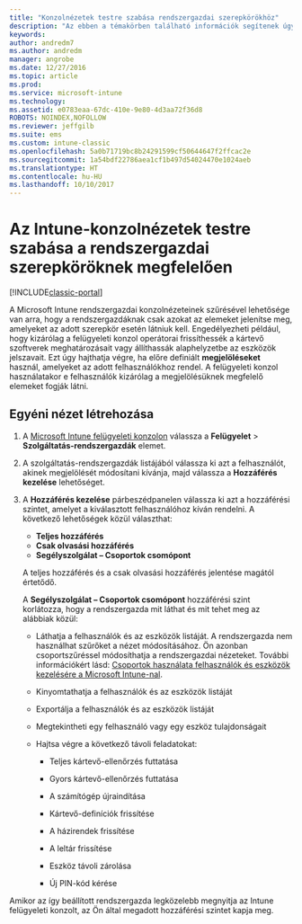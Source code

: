 ```yaml
---
title: "Konzolnézetek testre szabása rendszergazdai szerepkörökhöz"
description: "Az ebben a témakörben található információk segítenek úgy megszűrni az Intune rendszergazdai konzolnézeteit, hogy a rendszergazdák csak azokat az elemeket lássák, amelyekre a szerepkörük szerint szükségük van."
keywords: 
author: andredm7
ms.author: andredm
manager: angrobe
ms.date: 12/27/2016
ms.topic: article
ms.prod: 
ms.service: microsoft-intune
ms.technology: 
ms.assetid: e0783eaa-67dc-410e-9e80-4d3aa72f36d8
ROBOTS: NOINDEX,NOFOLLOW
ms.reviewer: jeffgilb
ms.suite: ems
ms.custom: intune-classic
ms.openlocfilehash: 5a0b71719bc8b24291599cf50644647f2ffcac2e
ms.sourcegitcommit: 1a54bdf22786aea1cf1b497d54024470e1024aeb
ms.translationtype: HT
ms.contentlocale: hu-HU
ms.lasthandoff: 10/10/2017
---
```

# <a name="customize-intune-console-views-according-to-admin-roles"></a>Az Intune-konzolnézetek testre szabása a rendszergazdai szerepköröknek megfelelően

[!INCLUDE[classic-portal](../includes/classic-portal.md)]

A Microsoft Intune rendszergazdai konzolnézeteinek szűrésével lehetősége van arra, hogy a rendszergazdáknak csak azokat az elemeket jelenítse meg, amelyeket az adott szerepkör esetén látniuk kell. Engedélyezheti például, hogy kizárólag a felügyeleti konzol operátorai frissíthessék a kártevő szoftverek meghatározásait vagy állíthassák alaphelyzetbe az eszközök jelszavait. Ezt úgy hajthatja végre, ha előre definiált **megjelöléseket** használ, amelyeket az adott felhasználókhoz rendel. A felügyeleti konzol használatakor e felhasználók kizárólag a megjelölésüknek megfelelő elemeket fogják látni.

## <a name="to-create-a-custom-view"></a>Egyéni nézet létrehozása

1.  A [Microsoft Intune felügyeleti konzolon](https://manage.microsoft.com) válassza a **Felügyelet** &gt; **Szolgáltatás-rendszergazdák** elemet.

2.  A szolgáltatás-rendszergazdák listájából válassza ki azt a felhasználót, akinek megjelölését módosítani kívánja, majd válassza a **Hozzáférés kezelése** lehetőséget.

3.  A **Hozzáférés kezelése** párbeszédpanelen válassza ki azt a hozzáférési szintet, amelyet a kiválasztott felhasználóhoz kíván rendelni. A következő lehetőségek közül választhat:

    -   **Teljes hozzáférés**
    -   **Csak olvasási hozzáférés**
    -   **Segélyszolgálat – Csoportok csomópont**

    A teljes hozzáférés és a csak olvasási hozzáférés jelentése magától értetődő. <!--- **Helpdesk - Groups Node** allows users to choose from one of the following designations that provide custom levels of access to the Intune admin console:--->

    A **Segélyszolgálat – Csoportok csomópont** hozzáférési szint korlátozza, hogy a rendszergazda mit láthat és mit tehet meg az alábbiak közül:

    -   Láthatja a felhasználók és az eszközök listáját. A rendszergazda nem használhat szűrőket a nézet módosításához. Ön azonban csoportszűréssel módosíthatja a rendszergazdai nézeteket. További információkért lásd: [Csoportok használata felhasználók és eszközök kezelésére a Microsoft Intune-nal](use-groups-to-manage-users-and-devices-with-microsoft-intune.md).

    -   Kinyomtathatja a felhasználók és az eszközök listáját

    -   Exportálja a felhasználók és az eszközök listáját

    -   Megtekintheti egy felhasználó vagy egy eszköz tulajdonságait

    -   Hajtsa végre a következő távoli feladatokat:

        -   Teljes kártevő-ellenőrzés futtatása

        -   Gyors kártevő-ellenőrzés futtatása

        -   A számítógép újraindítása

        -   Kártevő-definíciók frissítése

        -   A házirendek frissítése

        -   A leltár frissítése

        -   Eszköz távoli zárolása

        -   Új PIN-kód kérése

Amikor az így beállított rendszergazda legközelebb megnyitja az Intune felügyeleti konzolt, az Ön által megadott hozzáférési szintet kapja meg.
